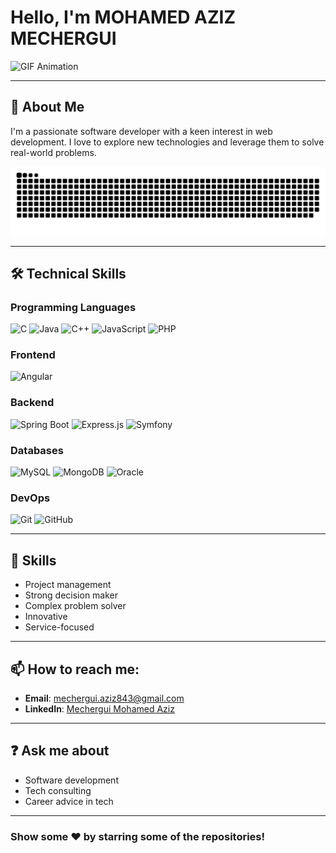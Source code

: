 # Hello, I'm MOHAMED AZIZ MECHERGUI 
<img src="https://camo.githubusercontent.com/d552948e7884c41fde2d32b9221d79f0df2076c7d824aaab954ca93f53d95884/68747470733a2f2f6d656469612e67697068792e636f6d2f6d656469612f6876524a434c467a6361737252346961377a2f67697068792e676966" alt="GIF Animation" width="200"/>

---

## 📝 About Me

I'm a passionate software developer with a keen interest in web development. I love to explore new technologies and leverage them to solve real-world problems.

<img 
    alt="" 
    src="https://raw.githubusercontent.com/platane/snk/output/github-contribution-grid-snake-dark.svg" 
    style="pointer-events: none;" 
    draggable="false">
</img>

---

## 🛠️ Technical Skills

### Programming Languages
![C](https://img.shields.io/badge/-C-00599C?logo=c&logoColor=white)
![Java](https://img.shields.io/badge/-Java-007396?logo=java&logoColor=white)
![C++](https://img.shields.io/badge/-C++-00599C?logo=c%2B%2B&logoColor=white)
![JavaScript](https://img.shields.io/badge/-JavaScript-F7DF1E?logo=javascript&logoColor=black)
![PHP](https://img.shields.io/badge/-PHP-777BB4?logo=php&logoColor=white)

### Frontend
![Angular](https://img.shields.io/badge/-Angular-DD0031?logo=angular&logoColor=white)

### Backend
![Spring Boot](https://img.shields.io/badge/-Spring%20Boot-6DB33F?logo=spring-boot&logoColor=white)
![Express.js](https://img.shields.io/badge/-Express.js-000000?logo=express&logoColor=white)
![Symfony](https://img.shields.io/badge/-Symfony-000000?logo=symfony&logoColor=white)

### Databases
![MySQL](https://img.shields.io/badge/-MySQL-4479A1?logo=mysql&logoColor=white)
![MongoDB](https://img.shields.io/badge/-MongoDB-47A248?logo=mongodb&logoColor=white)
![Oracle](https://img.shields.io/badge/-Oracle-F80000?logo=oracle&logoColor=white)


### DevOps
![Git](https://img.shields.io/badge/-Git-F05032?logo=git&logoColor=white)
![GitHub](https://img.shields.io/badge/-GitHub-181717?logo=github&logoColor=white)

---

## 💼 Skills

- Project management  
- Strong decision maker  
- Complex problem solver  
- Innovative  
- Service-focused  

---

## 📫 How to reach me:

- **Email**: [mechergui.aziz843@gmail.com](mailto:mechergui.aziz843@gmail.com)  
- **LinkedIn**: [Mechergui Mohamed Aziz](https://www.linkedin.com/in/mechergui-med-aziz-119358296/)

---

## ❓ Ask me about

- Software development  
- Tech consulting  
- Career advice in tech  

---

### Show some ❤️ by starring some of the repositories!
